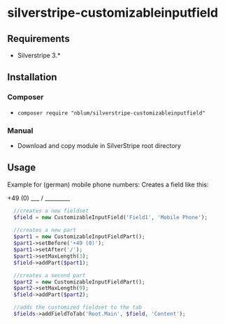 # silverstripe-customizableinputfield

## Requirements
* Silverstripe 3.*

## Installation
### Composer
* `composer require "nblum/silverstripe-customizableinputfield"`

### Manual
* Download and copy module in SilverStripe root directory

## Usage
Example for (german) mobile phone numbers:
Creates a field like this: 

+49 (0) ___ / _________

```php
  //creates a new fieldset
  $field = new CustomizableInputField('Field1', 'Mobile Phone');
        
  //creates a new part
  $part1 = new CustomizableInputFieldPart();
  $part1->setBefore('+49 (0)');
  $part1->setAfter('/');
  $part1->setMaxLength(3);
  $field->addPart($part1);

  //creates a second part
  $part2 = new CustomizableInputFieldPart();
  $part2->setMaxLength(9);
  $field->addPart($part2);

  //adds the customized fieldset to the tab
  $fields->addFieldToTab('Root.Main', $field, 'Content');
```
